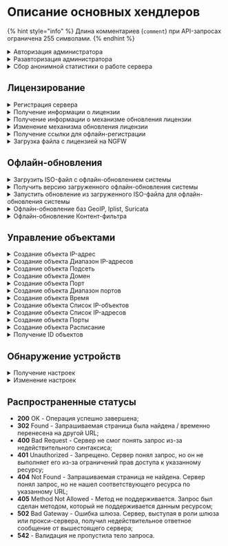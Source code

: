 # Описание основных хендлеров

{% hint style="info" %}
Длина комментариев (`comment`) при API-запросах ограничена 255 символами.
{% endhint %}

<details>

<summary>Авторизация администратора</summary>

```
POST /web/admin/auth/login
```

**Json-тело запроса:**

```json5
{
    "login": "string",
    "password": "string",
    "rest_path": "string",
}
```

* `login` - логин. Каталог администратора указывается после `@`. Примеры:
  * `admin` локальный админ, без собаки;
  * `admin@ad_domain.ru` AD/ALD администратор;
  * `admin@radius` для RADIUS администраторов `@radius`.
* `password` - пароль;
* `rest_path` - префикс URL на который выставлять cookie. Например, `/` или `/rest`.

**Ответ на успешный запрос:** 200 ОК

После успешной авторизации, сервер Ideco NGFW передает в заголовках куки. Пример значений:

```
set-cookie: insecure-ideco-session=02428c1c-fcd5-42ef-a533-5353da743806
set-cookie: __Secure-ideco-3ea57fca-65cb-439b-b764-d7337530f102=df164532-b916-4cda-a19b-9422c2897663:1663839003
```

Эти куки нужно передавать при каждом запросе после авторизации в заголовке запроса Cookie.

</details>

<details>

<summary>Разавторизация администратора</summary>

```
DELETE /web/admin/auth/login
```
После успешной разавторизации сервер Ideco NGFW передает в заголовках куки. Пример значений:

```
set-cookie: insecure-ideco-session=""; expires=Thu, 01 Jan 1970 00:00:00 GMT; Max-Age=0; Path=/
set-cookie: __Secure-ideco-b7e3fb6f-7189-4f87-a4aa-1bdc02e18b34=""; HttpOnly; Max-Age=0; Path=/; SameSite=Strict; Secure
```

</details>

<details>
<summary>Сбор анонимной статистики о работе сервера</summary>

### Получение текущих настроек:

```
GET /gather_stat/settings
```

**Ответ на успешный запрос:**

```json5
{
      "enabled": "boolean"
   }
```

Значение `"enabled"` равно `true`, если сбор анонимной статистики о работе сервера включен, и `false`, если выключен.

### Изменение настроек

```
PUT /gather_stat/settings
```

**Json-тело запроса**

```json5
{
      "enabled": "boolean"
   }
```

**Ответ на успешный запрос:** 200 ОК

</details>

## Лицензирование

<details>
<summary>Регистрация сервера</summary>

```
POST /license/register
```

**Json-тело запроса:**

```json5
{
    "token": "str" //(Получить токен лицензии можно в отделе продаж. Он высылается в активационном письме)
}
```

**Ответ на успешный запрос:** 200 ОК

Чтобы добавить enterprise-demo лицензию, необходимо сначала получить токен лицензии в личном кабинете. Для этого выполните действия:

1\. Авторизуйтесь в личном кабинете MY.IDECO:

```
POST /api/v3/login
```

**Json-тело запроса:**

```json5
{
    "login": "string",
    "password": "string",
    "g_recaptcha_response": "string" | null
}
```

2\. Выполните запрос на регистрацию сервера:

```
PUT /api/v3/{company_id}/go_to_product
```

*  `company_id` - id компании пользователя. Его можно получить по запросу `GET /api/v3/companies`.

**Ответ на успешный запрос:**

```json5
{
  "token": "string"
}
```

Используйте полученный токен в теле запроса при регистрации Ideco NGFW.

</details>

<details>
<summary>Получение информации о лицензии</summary>

```
GET /license/info
```

**Пример ответа на успешный запрос:**

```json5
{
    "modules": {
        "active_directory": {
            "available": true,
            "expiration_date": 1712400382.0
        },
        "kaspersky_av_for_web": {
            "available": true,
            "expiration_date": 1712400382.0
        },
        "kaspersky_av_for_mail": {
            "available": true,
            "expiration_date": 1712400382.0
        },
        "application_control": {
            "available": true,
            "expiration_date": 1712400382.0
        },
        "suricata": {
            "available": true,
            "expiration_date": 1712400382.0
        },
        "advanced_content_filter": {
            "available": true,
            "expiration_date": 1712400382.0
        },
        "standard_content_filter": {
            "available": false,
            "expiration_date": 0
        },
        "ips_advanced_rules": {
            "available": true,
            "expiration_date": 1712400382.0
        },
        "cluster": {
            "available": true,
            "expiration_date": 1712400382.0
        },
        "icsd": {
            "available": true,
            "max_users_count": 10000
        }
    },
    "general": {
        "available": true,
        "reason": "",
        "not_upgrade_after": 1712400382.0,
        "tech_support_end": 1712400382.0,
        "start_date": 1708944382.2658572,
        "expiration_date": 1712400382.0
    },
    "license_type": "enterprise-demo",
    "license_id": "UTM-3883264353",
    "server_name": "UTM",
    "last_update_time": 1708944385.1747465,
    "company_id": "Ideco",
    "server_id": "OQHsviy10sEOOQXWs-8c7tnwJb4AaOvplT2iJc-im677",
    "registered": true,
    "unreliable": false,
    "has_connection": true,
    "license_server": "https://my.ideco.ru"
}
```

**Если лицензия для данного сервера отсутствует:**

```json5
{
    "registered": false,
    "has_connection": true,
    "license_server": "https://my.ideco.ru"
}
```
</details>

<details>
<summary>Получение информации о механизме обновления лицензии</summary>

```
GET /license/update-type
```

**Ответ на успешный запрос:**

```json5
{
  "update_type": "auto" | "manual"
}
```

* `auto` - при автоматическом получении лицензии;
* `manual` - при ручной загрузке лицензии.

</details>

<details>
<summary>Изменение механизма обновления лицензии</summary>

```
PUT /license/update-type
```

**Json-тело запроса:**

```json5
{
  "update_type": "auto" | "manual"
}
```

**Ответ на успешный запрос**: 200 ОК

</details>

<details>
<summary>Получение ссылки для офлайн-регистрации</summary>

```
GET /license/license-get-offline-registration-url
```

**Ответ на успешный запрос**

```json5
{
    "registration_url": "https://my.ideco.ru/ngfw?server_name=...hwid=...version=..."
}
```
* `server_name` - имя сервера Ideco NGFW;
* `hwid` - HWID сервера;
* `version` - версия сервера.

Получение ссылки для офлайн-регистрации сервера возможно только при ручном механизме обновления лицензии.

</details>

<details>
<summary>Загрузка файла с лицензией на NGFW</summary>

```
PUT /license/license-upload
```

**Тело запроса:** файл с лицензией в формате jwt, который можно скачать в личном кабинете MY.IDECO. Более подробная информация представлена в [статье](/settings/server-management/server-update.md#bazy-filtracii).

**Ответ на успешный запрос**: 200 ОК

</details>

## Офлайн-обновления

<details>
<summary>Загрузить ISO-файл с офлайн-обновлением системы</summary>

```
PUT /sysupdate/iso-upload
```

**Тело запроса:** ISO-файл с обновлением, который можно скачать в личном кабинете MY.IDECO по [ссылке](https://my.ideco.ru/ngfw/download).

**Ответ на успешный запрос:** 200 ОК

</details>

<details>
<summary>Получить версию загруженного офлайн-обновления системы</summary>

```
GET /sysupdate/iso-upload
```

**Ответ на успешный запрос:**

```json5
{
  "uploaded_iso_version": SystemVersion | null
}
```
* `null` - если ISO-файл не был загружен;
* `SystemVersion` - объект с описанием версии для загруженного ISO-файла.

</details>

<details>
<summary>Запустить обновление из загруженного ISO-файла для офлайн-обновления системы</summary>

```
PUT /sysupdate/iso-install
```

**Ответ на успешный запрос:** 200 ОК

</details>

<details>
<summary>Офлайн-обновление баз GeoIP, Iplist, Suricata</summary>

```
PUT /api/offline-update
```
**Тело запроса:** архивный файл с обновлением, который можно скачать в личном кабинете MY.IDECO. Более подробная информация представлена в [статье](/settings/server-management/server-update.md#bazy-filtracii). Архивный файл содержит:

* `ideco-header.json` - json-файл, словарь, содержащий ключи:
  * `hwid` - должно совпадать с hwid NGFW, на который загружается обновление;
  * `pack-type` - значение должно быть равно `suricata-iplist-geoip` для архива с обновлением базы данных GeoIP, Iplist, Suricata;
  * `geoip-timestamp` - timestamp создания базы GeoIP;
  * `iplist-timestamp` - timestamp создания базы Iplist;
  * `version` - значения аттрибутов версии (SystemVersion).
* `license.jwt` - файл с лицензией для этого NGFW, содержит подписанную лицензию в формате jwt;
* `ideco-geoip.mmdb` - файл обновления базы GeoIP;
* `iplist.tar.gz` - файл обновления списка IP-адресов;
* `suricata-rules.tar.gz` - файл обновления правил suricata.

Файлы должны быть представлены именно в такой последовательности, других файлов в архиве быть не должно.

**Ответ на успешный запрос:** 200 ОК

</details>

<details>
<summary>Офлайн-обновление Контент-фильтра</summary>

```
PUT /content-filter/update_archive_upload
```
**Тело запроса:** архивный файл с офлайн-обновлением для **Контент-фильтра**, который можно скачать в личном кабинете MY.IDECO. Более подробная информация представлена в [статье](/settings/server-management/server-update.md#bazy-filtracii).

**Ответ на успешный запрос:** 200 ОК

</details>

## Управление объектами

<details>

<summary>Создание объекта IP-адрес</summary>

```
POST /aliases/ip_addresses
```

**Json-тело запроса:**

```json5
{
    "comment": "string",    
    "title": "string",    
    "value": "string"
}
```

**Ответ на успешный запрос:** 

```json5
{
    "id": "string"
}
```

</details>

<details>

<summary>Создание объекта Диапазон IP-адресов</summary>

```
POST /aliases/ip_ranges
```

**Json-тело запроса:**

```json5
{
    "title": "string",
    "comment": "string",
    "start": "string",
    "end": "string"
}
```

**Ответ на успешный запрос:**

```json5
{
    "id": "string"
}
```

</details>

<details>

<summary>Создание объекта Подсеть</summary>

```
POST /aliases/networks
```

**Json-тело запроса:**

```json5
{
    "title": "string", //(максимальная длина 42 символа)
    "comment": "string", //(может быть пустым, максимальная длина 256 символов)
    "value": "string" //(адрес подсети в формате `192.168.0.0/24` либо `192.168.0.0/255.255.255.0`)
}
```

**Ответ на успешный запрос:**

```json5
{
    "id": "string"
}
```

</details>

<details>

<summary>Создание объекта Домен</summary>

```
POST /aliases/domains
```

**Json-тело запроса:**

```json5
{
    "title": "string", //(максимальная длина 42 символа)
    "comment": "string", //(может быть пустым, максимальная длина 256 символов)
    "value": "string" //(домен)
}
```

**Ответ на успешный запрос:**

```json5
{
    "id": "string"
}
```

</details>

<details>

<summary>Создание объекта Порт</summary>

```
POST /aliases/ports
```

**Json-тело запроса:**

```json5
{
    "title": "string",
    "comment": "string",
    "value": "integer" //(номер порта)
}
```

**Ответ на успешный запрос:** 

```json5
{
    "id": "string"
}
```

</details>

<details>

<summary>Создание объекта Диапазон портов</summary>

```
POST /aliases/port_ranges
```

**Json-тело запроса:**

```json5
{
    "title": "string",
    "comment": "string",
    "start": "integer", //(первый порт диапазона)
    "end": "integer" //(последний порт диапазона)
}
```

**Ответ на успешный запрос:** 

```json5
{
    "id": "string"
}
```

</details>

<details>

<summary>Создание объекта Время</summary>

```
POST /aliases/time_ranges
```

**Json-тело запроса:**

```json5
{
    "title":"string",
    "comment":"string",
    "weekdays":["integer"], //(список дней недели, где 1-пн, 2-вт ... 7-вс)
    "start":"string", //(начало временного отрезка в формате: ЧЧ:ММ)
    "end":"string" //(конец временного отрезка в формате: ЧЧ:ММ)
    "period": {
            "first": "integer", //(момент начала срока действия в формате ГГГГММДДЧЧММСС, например, 20240215000000)
            "last": "integer" //(момент окончания срока действия в формате ГГГГММДДЧЧММСС, например, 20240229235959)
        }
}
```

Если для `"period"` установить значение `null`, у объекта будет включена опция **Бессрочно**.

**Ответ на успешный запрос:**

```json5
{
    "id": "string"
}
```

</details>

<details>

<summary>Создание объекта Список IP-объектов</summary>

```
POST /aliases/lists/addresses
```

**Json-тело запроса:**

```json5
{
    "title": "string",
    "comment": "string",
    "values": ["string"] //(идентификаторы IP-объектов, через запятую)
}
```

**Ответ на успешный запрос:** 

```json5
{
    "id": "string"
}
```

</details>

<details>

<summary>Создание объекта Список IP-адресов</summary>

```
POST /aliases/ip_address_lists
```

**Json-тело запроса:**

```json5
{
    "title": "string",
    "comment": "string",
    "values": [ "string" ] //(Список IP-адресов без указания маски, либо с указанием маски подсети в виде десятичного числа 0...32 или четырех десятичных чисел от 0 до 255. Например: `192.168.0.0/24` или `192.168.0.1`)
}
```

**Ответ на успешный запрос:** 

```json5
{
    "id": "string"
}
```

</details>

<details>

<summary>Создание объекта Порты</summary>

```
POST /aliases/lists/ports
```

**Json-тело запроса:**

```json5
{
    "title": "string",
    "comment": "string",
    "values": [ "string" ] //(список портов)
}
```

**Ответ на успешный запрос:** 

```json5
{
    "id": "string"
}
```

</details>

<details>

<summary>Создание объекта Расписание</summary>

```
POST /aliases/lists/times
```

**Json-тело запроса:**

```json5
{
    "title": "string",
    "comment": "string",
    "values": [ "string" ] //(список id объектов Время)
}
```

**Ответ на успешный запрос:** 

```json5
{
    "id": "string"
}
```

</details>

<details>

<summary>Получение ID объектов</summary>

```
GET /aliases/all
```

**Ответ на успешный запрос:**

```json5
[
    {
        "comment": "string",
        "title": "string",
        "type": "string",
        "values": [
            "string" | "integer",
            "string" | "integer"
        ],
        "id": "type.id.1"
    }, 
{
        "comment": "string",
        "title": "string",
        "type": "string",
        "value": "string" | "integer",
        "id": "type.id.1"
    },
    ...
] 
```

В качестве ответа будет возвращен список всех объектов, существующих в NGFW:

* "protocol.ah" - протокол AH;
* "protocol.esp" - протокол ESP;
* "protocol.gre" - протокол GRE;
* "protocol.icmp" - протокол ICMP;
* "protocol.tcp" - протокол TCP;
* "protocol.udp" - протокол UDP;
* "quota.exceeded"- IP-адреса пользователей, которые превысили квоту;
* "any" - допускается любое значение в этом поле;
* "interface.external_any" - все внешние интерфейсы (равно таблице *Подключение к провайдеру* в веб-интерфейсе и включает в себя подключения к провайдеру по Ethernet/VPN);
* "interface.external_eth" - внешние Ethernet-интерфейсы;
* "interface.external_vpn" - внешние VPN-интерфейсы;
* "interface.ipsec_any" - IPsec-интерфейсы;
* "interface.local_any" - все локальные интерфейсы;
* "interface.tunnel_any" - все туннельные интерфейсы;
* "group.id." - идентификатор группы пользователей;
* "interface.id." - идентификатор конкретного интерфейса;
* "interface.utm_outgoing" - исходящий трафик устройства;
* "interface.vpn_traffic" - клиентский VPN-трафик;
* "interface.wccp_gre_any" - все WCCP GRE интерфейсы;
* "hip_profile.id." - устройства без профиля;
* "security_group.guid." - идентификатор группы безопасности AD;
* "user.id." - идентификатор пользователя;
* "domain.id." - идентификатор домена;
* "ip.id." - идентификатор IP-адреса;
* "ip_range.id." - идентификатор объекта *Диапазон адресов*;
* "address_list.id." - идентификатор объекта *Список IP-объектов*;
* "list_of_iplists.id." - идентификатор объекта *Список стран*;
* "port_list.id." - идентификатор объекта *Порты*;
* "time_list.id." - идентификатор объекта *Расписание*;
* "subnet.id." - идентификатор объекта *Подсеть*;
* "port_range.id." - идентификатор объекта *Диапазон портов*;
* "port.id." - идентификатор объекта *Порт*;
* "time_range.id." - идентификатор объекта *Время*.

</details>

## Обнаружение устройств

<details>
<summary>Получение настроек</summary>

```
GET /netscan_backend/settings
```

**Ответ на успешный запрос:**

```json5
{
   "enabled": "boolean",
   "group_id": "integer", //(идентификатор группы, в которую будут добавлены обнаруженные устройства)
   "networks": ["string"] //(список локальных сетей, устройства из которых будут автоматически добавлены и авторизованы на Ideco NGFW)
}
```

</details>

<details>
<summary>Изменение настроек</summary>

```
PUT /netscan_backend/settings
```

**Json-тело запроса:**

```json5
{
   "enabled": "boolean",
   "group_id": "integer",
   "networks": ["string"]
}
```

**Ответ на успешный запрос**: 200 OK

</details>

## Распространенные статусы

* **200** OK - Операция успешно завершена;
* **302** Found - Запрашиваемая страница была найдена / временно перенесена на другой URL;
* **400** Bad Request - Сервер не смог понять запрос из-за недействительного синтаксиса;
* **401** Unauthorized - Запрещено. Сервер понял запрос, но он не выполняет его из-за ограничений прав доступа к указанному ресурсу;
* **404** Not Found - Запрашиваемая страница не найдена. Сервер понял запрос, но не нашел соответствующего ресурса по указанному URL;
* **405** Method Not Allowed - Метод не поддерживается. Запрос был сделан методом, который не поддерживается данным ресурсом;
* **502** Bad Gateway - Ошибка шлюза. Сервер, выступая в роли шлюза или прокси-сервера, получил недействительное ответное сообщение от вышестоящего сервера;
* **542** - Валидация не пропустила тело запроса.
